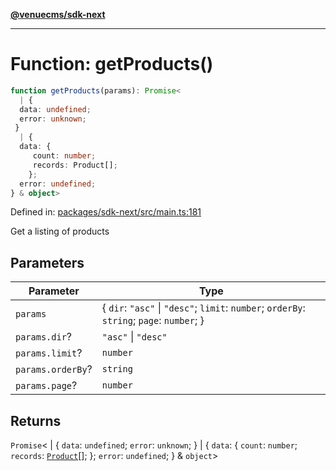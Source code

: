 [**@venuecms/sdk-next**](../Index.md)

***

# Function: getProducts()

```ts
function getProducts(params): Promise<
  | {
  data: undefined;
  error: unknown;
 }
  | {
  data: {
     count: number;
     records: Product[];
    };
  error: undefined;
} & object>
```

Defined in: [packages/sdk-next/src/main.ts:181](https://github.com/venuecms/sdk/blob/827e1eaa472dae7093291e9dcf3855760c75d0d4/packages/sdk-next/src/main.ts#L181)

Get a listing of products

## Parameters

| Parameter | Type |
| ------ | ------ |
| `params` | \{ `dir`: `"asc"` \| `"desc"`; `limit`: `number`; `orderBy`: `string`; `page`: `number`; \} |
| `params.dir`? | `"asc"` \| `"desc"` |
| `params.limit`? | `number` |
| `params.orderBy`? | `string` |
| `params.page`? | `number` |

## Returns

`Promise`\<
  \| \{
  `data`: `undefined`;
  `error`: `unknown`;
 \}
  \| \{
  `data`: \{
     `count`: `number`;
     `records`: [`Product`](../type-aliases/Product.md)[];
    \};
  `error`: `undefined`;
 \} & `object`\>
